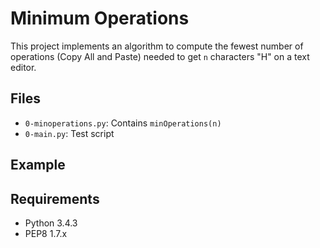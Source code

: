 # Minimum Operations

This project implements an algorithm to compute the fewest number of operations (Copy All and Paste) needed to get `n` characters "H" on a text editor.

## Files
- `0-minoperations.py`: Contains `minOperations(n)`
- `0-main.py`: Test script

## Example

## Requirements
- Python 3.4.3
- PEP8 1.7.x
